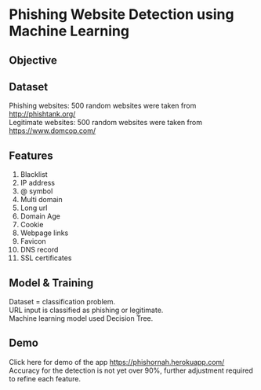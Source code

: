 # Phishing Website Detection using Machine Learning
## Objective

## Dataset
Phishing websites: 500 random websites were taken from http://phishtank.org/ <br />
Legitimate websites: 500 random websites were taken from https://www.domcop.com/

## Features
1. Blacklist
2. IP address
3. @ symbol
4. Multi domain
5. Long url
6. Domain Age
7. Cookie
8. Webpage links
9. Favicon
10. DNS record
11. SSL certificates

## Model & Training
Dataset = classification problem. <br />
URL input is classified as phishing or legitimate. <br />
Machine learning model used Decision Tree.

## Demo
Click here for demo of the app https://phishornah.herokuapp.com/ <br />
Accuracy for the detection is not yet over 90%, further adjustment required to refine each feature.


